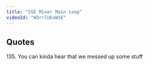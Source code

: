 ```yaml
---
title: "SSE Mixer Main Loop"
videoId: "W3rrlUEaW1E"
---
```


## Quotes

135\. You can kinda hear that we messed up some stuff
